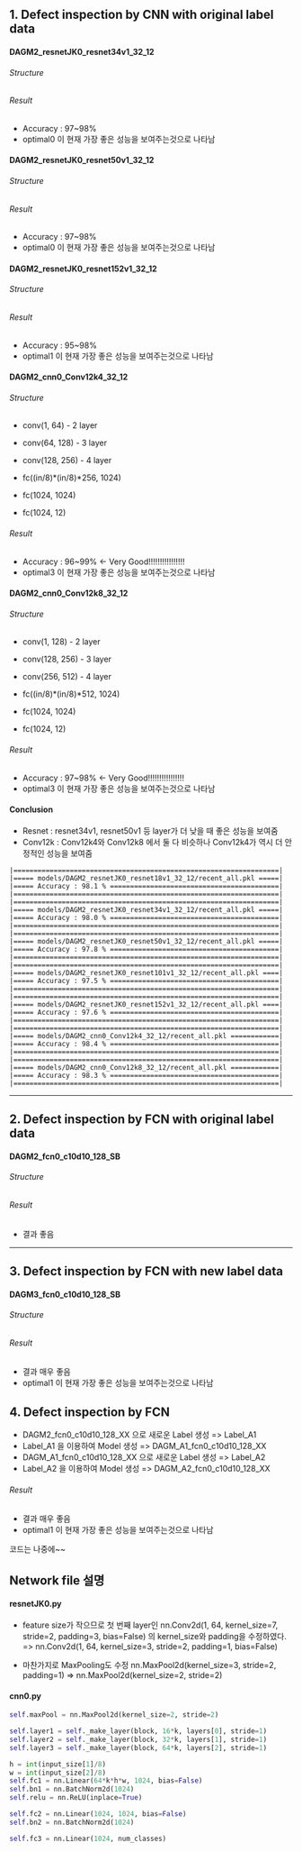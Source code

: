 
## 1. Defect inspection by CNN with original label data

#### DAGM2_resnetJK0_resnet34v1_32_12
###### Structure

###### Result
* Accuracy : 97~98%
* optimal0 이 현재 가장 좋은 성능을 보여주는것으로 나타남

#### DAGM2_resnetJK0_resnet50v1_32_12
###### Structure

###### Result
* Accuracy : 97~98%
* optimal0 이 현재 가장 좋은 성능을 보여주는것으로 나타남

#### DAGM2_resnetJK0_resnet152v1_32_12
###### Structure

###### Result
* Accuracy : 95~98%
* optimal1 이 현재 가장 좋은 성능을 보여주는것으로 나타남

#### DAGM2_cnn0_Conv12k4_32_12
###### Structure
* conv(1, 64) - 2 layer
* conv(64, 128) - 3 layer
* conv(128, 256) - 4 layer

* fc((in/8)*(in/8)*256, 1024) 
* fc(1024, 1024) 
* fc(1024, 12)

###### Result
* Accuracy : 96~99% <- Very Good!!!!!!!!!!!!!!!!
* optimal3 이 현재 가장 좋은 성능을 보여주는것으로 나타남


#### DAGM2_cnn0_Conv12k8_32_12
###### Structure
* conv(1, 128) - 2 layer

* conv(128, 256) - 3 layer

* conv(256, 512) - 4 layer

* fc((in/8)*(in/8)*512, 1024) 
* fc(1024, 1024) 
* fc(1024, 12)

###### Result
* Accuracy : 97~98% <- Very Good!!!!!!!!!!!!!!!!
* optimal3 이 현재 가장 좋은 성능을 보여주는것으로 나타남


#### Conclusion
* Resnet : resnet34v1, resnet50v1 등 layer가 더 낮을 때 좋은 성능을 보여줌
* Conv12k : Conv12k4와 Conv12k8 에서 둘 다 비슷하나 Conv12k4가 역시 더 안정적인 성능을 보여줌
```
|==================================================================|
|===== models/DAGM2_resnetJK0_resnet18v1_32_12/recent_all.pkl =====|
|===== Accuracy : 98.1 % ==========================================|
|==================================================================|
|==================================================================|
|===== models/DAGM2_resnetJK0_resnet34v1_32_12/recent_all.pkl =====|
|===== Accuracy : 98.0 % ==========================================|
|==================================================================|
|==================================================================|
|===== models/DAGM2_resnetJK0_resnet50v1_32_12/recent_all.pkl =====|
|===== Accuracy : 97.8 % ==========================================|
|==================================================================|
|==================================================================|
|===== models/DAGM2_resnetJK0_resnet101v1_32_12/recent_all.pkl ====|
|===== Accuracy : 97.5 % ==========================================|
|==================================================================|
|==================================================================|
|===== models/DAGM2_resnetJK0_resnet152v1_32_12/recent_all.pkl ====|
|===== Accuracy : 97.6 % ==========================================|
|==================================================================|
|==================================================================|
|===== models/DAGM2_cnn0_Conv12k4_32_12/recent_all.pkl ============|
|===== Accuracy : 98.4 % ==========================================|
|==================================================================|
|==================================================================|
|===== models/DAGM2_cnn0_Conv12k8_32_12/recent_all.pkl ============|
|===== Accuracy : 98.3 % ==========================================|
|==================================================================|
```

---
## 2. Defect inspection by FCN with original label data
#### DAGM2_fcn0_c10d10_128_SB
###### Structure
###### Result
* 결과 좋음


---
## 3. Defect inspection by FCN with new label data
#### DAGM3_fcn0_c10d10_128_SB
###### Structure
###### Result
* 결과 매우 좋음
* optimal1 이 현재 가장 좋은 성능을 보여주는것으로 나타남

## 4. Defect inspection by FCN
* DAGM2_fcn0_c10d10_128_XX 으로 새로운 Label 생성   => Label_A1
* Label_A1 을 이용하여 Model 생성                   => DAGM_A1_fcn0_c10d10_128_XX
* DAGM_A1_fcn0_c10d10_128_XX 으로 새로운 Label 생성 => Label_A2
* Label_A2 을 이용하여 Model 생성                   => DAGM_A2_fcn0_c10d10_128_XX


###### Result




* 결과 매우 좋음
* optimal1 이 현재 가장 좋은 성능을 보여주는것으로 나타남

코드는 나중에~~

## Network file 설명
#### resnetJK0.py
* feature size가 작으므로 첫 번째 layer인
nn.Conv2d(1, 64, kernel_size=7, stride=2, padding=3, bias=False) 
의 kernel_size와 padding을 수정하였다.
=> nn.Conv2d(1, 64, kernel_size=3, stride=2, padding=1, bias=False) 

* 마찬가지로 MaxPooling도 수정
nn.MaxPool2d(kernel_size=3, stride=2, padding=1) 
=> nn.MaxPool2d(kernel_size=2, stride=2)

#### cnn0.py
```python
self.maxPool = nn.MaxPool2d(kernel_size=2, stride=2)  

self.layer1 = self._make_layer(block, 16*k, layers[0], stride=1)
self.layer2 = self._make_layer(block, 32*k, layers[1], stride=1)
self.layer3 = self._make_layer(block, 64*k, layers[2], stride=1)

h = int(input_size[1]/8)
w = int(input_size[2]/8)
self.fc1 = nn.Linear(64*k*h*w, 1024, bias=False)
self.bn1 = nn.BatchNorm2d(1024)
self.relu = nn.ReLU(inplace=True)

self.fc2 = nn.Linear(1024, 1024, bias=False)
self.bn2 = nn.BatchNorm2d(1024)

self.fc3 = nn.Linear(1024, num_classes)
```
